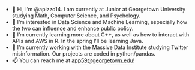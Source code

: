 - 👋 Hi, I’m @apizzo14. I am currently at Junior at Georgetown University studying Math, Computer Science, and Psychology.
- 👀 I’m interested in Data Science and Machine Learning, especially how the two can influence and enhance public policy.
- 🌱 I’m currently learning more about C++, as well as how to interact with APIs and AWS in R. In the spring I'll be learning Java.
- 💞️ I’m currently working with the Massive Data Institute studying Twitter misinformation. Our projects are coded in python/pandas.
- 📫 You can reach me at app59@georgetown.edu!

<!---
apizzo14/apizzo14 is a ✨ special ✨ repository because its `README.md` (this file) appears on your GitHub profile.
You can click the Preview link to take a look at your changes.
--->
